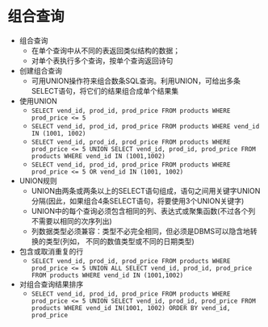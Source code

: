# 组合查询

- 组合查询
  - 在单个查询中从不同的表返回类似结构的数据；
  - 对单个表执行多个查询，按单个查询返回诗句
- 创建组合查询
  - 可用UNION操作符来组合数条SQL查询。利用UNION，可给出多条SELECT语句，将它们的结果组合成单个结果集
- 使用UNION
  - `SELECT vend_id, prod_id, prod_price FROM products WHERE prod_price <= 5`
  - `SELECT vend_id, prod_id, prod_price FROM products WHERE vend_id IN (1001, 1002)`
  - `SELECT vend_id, prod_id, prod_price FROM products WHERE prod_price <= 5 UNION SELECT vend_id, prod_id, prod_price FROM products WHERE vend_id IN (1001,1002)`
  - `SELECT vend_id, prod_id, prod_price FROM products WHERE prod_price <= 5 OR vend_id IN (1001, 1002)`
- UNION规则
  - UNION由两条或两条以上的SELECT语句组成，语句之间用关键字UNION分隔(因此，如果组合4条SELECT语句，将要使用3个UNION关键字)
  - UNION中的每个查询必须包含相同的列、表达式或聚集函数(不过各个列不需要以相同的次序列出)
  - 列数据类型必须兼容：类型不必完全相同，但必须是DBMS可以隐含地转换的类型(列如， 不同的数值类型或不同的日期类型)
- 包含或取消重复的行
  - `SELECT vend_id, prod_id, prod_price FROM products WHERE prod_price <= 5 UNION ALL SELECT vend_id, prod_id, prod_price FROM products WHERE vend_id IN (1001,1002)`
- 对组合查询结果排序
  - `SELECT vend_id, prod_id, prod_price FROM products WHERE prod_price <= 5 UNION SELECT vend_id, prod_id, prod_price FROM products WHERE vend_id IN(1001, 1002) ORDER BY vend_id, prod_price`